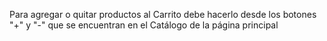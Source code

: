 
Para agregar o quitar productos al Carrito debe hacerlo desde los botones "+" y "-" que se encuentran en el Catálogo de la página principal
